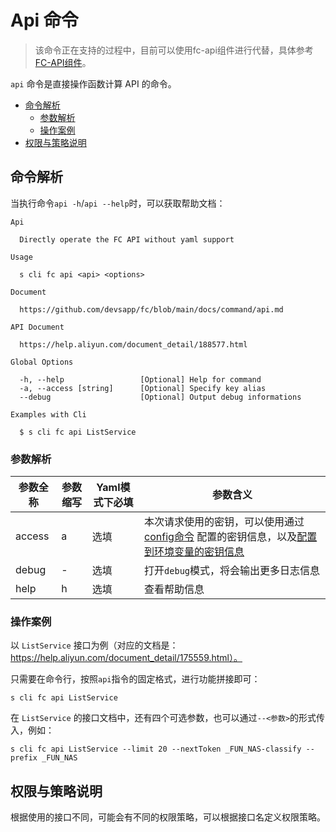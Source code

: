 # Api 命令

> 该命令正在支持的过程中，目前可以使用fc-api组件进行代替，具体参考[FC-API组件](https://github.com/devsapp/fc-api)。

`api` 命令是直接操作函数计算 API 的命令。

- [命令解析](#命令解析)
  - [参数解析](#参数解析)
  - [操作案例](#操作案例)
- [权限与策略说明](#权限与策略说明)


## 命令解析

当执行命令`api -h`/`api --help`时，可以获取帮助文档：

```shell script
Api

  Directly operate the FC API without yaml support

Usage

  s cli fc api <api> <options>  
                            
Document
  
  https://github.com/devsapp/fc/blob/main/docs/command/api.md    

API Document 

  https://help.aliyun.com/document_detail/188577.html

Global Options

  -h, --help                 [Optional] Help for command    
  -a, --access [string]      [Optional] Specify key alias             
  --debug                    [Optional] Output debug informations        

Examples with Cli

  $ s cli fc api ListService              
```

### 参数解析

| 参数全称   | 参数缩写 | Yaml模式下必填 | 参数含义                                                     |
| ---------- | -------- | -------------- | ------------------------------------------------------------ |
| access     | a        | 选填           | 本次请求使用的密钥，可以使用通过[config命令](https://github.com/Serverless-Devs/Serverless-Devs/tree/master/docs/zh/command/config.md#config-add-命令) 配置的密钥信息，以及[配置到环境变量的密钥信息](https://github.com/Serverless-Devs/Serverless-Devs/tree/master/docs/zh/command/config.md#通过环境变量配置密钥信息) |
| debug      | -        | 选填           | 打开`debug`模式，将会输出更多日志信息                        |
| help       | h        | 选填           | 查看帮助信息                                                 |

### 操作案例

以 `ListService` 接口为例（对应的文档是：https://help.aliyun.com/document_detail/175559.html）。

只需要在命令行，按照`api`指令的固定格式，进行功能拼接即可：

```shell script
s cli fc api ListService
```

在 `ListService` 的接口文档中，还有四个可选参数，也可以通过`--<参数>`的形式传入，例如：

```shell script
s cli fc api ListService --limit 20 --nextToken _FUN_NAS-classify --prefix _FUN_NAS
```

## 权限与策略说明

根据使用的接口不同，可能会有不同的权限策略，可以根据接口名定义权限策略。
